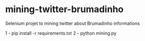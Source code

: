 # mining-twitter-brumadinho
Selenium projet to mining twitter about Brumadinho informations

1 - pip install -r requirements.txt
2 - python mining.py

